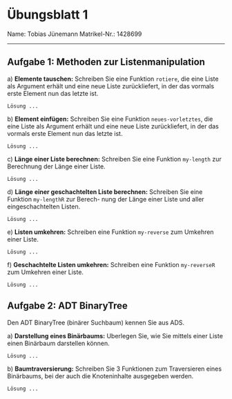 # Übungsblatt 1

Name:			Tobias Jünemann
Matrikel-Nr.:	1428699

---

## Aufgabe 1: Methoden zur Listenmanipulation

a) **Elemente tauschen:** Schreiben Sie eine Funktion `rotiere`, die eine Liste als Argument erhält und eine
neue Liste zurückliefert, in der das vormals erste Element nun das letzte ist.

```
Lösung ...
```

b) **Element einfügen:** Schreiben Sie eine Funktion `neues-vorletztes`, die eine Liste als Argument erhält
und eine neue Liste zurückliefert, in der das vormals erste Element nun das letzte ist.

```
Lösung ...
```

c) **Länge einer Liste berechnen:** Schreiben Sie eine Funktion `my-length` zur Berechnung der Länge
einer Liste.

```
Lösung ...
```

d) **Länge einer geschachtelten Liste berechnen:** Schreiben Sie eine Funktion `my-lengthR` zur Berech-
nung der Länge einer Liste und aller eingeschachtelten Listen.

```
Lösung ...
```

e) **Listen umkehren:** Schreiben eine Funktion `my-reverse` zum Umkehren einer Liste.

```
Lösung ...
```

f) **Geschachtelte Listen umkehren:** Schreiben eine Funktion `my-reverseR` zum Umkehren einer Liste.

```
Lösung ...
```


## Aufgabe 2: ADT BinaryTree

Den ADT BinaryTree (binärer Suchbaum) kennen Sie aus ADS.

a) **Darstellung eines Binärbaums:** Uberlegen Sie, wie Sie mittels einer Liste einen Binärbaum darstellen
können.

```
Lösung ...
```

b) **Baumtraversierung:** Schreiben Sie 3 Funktionen zum Traversieren eines Binärbaums, bei der auch
die Knoteninhalte ausgegeben werden.

```
Lösung ...
```
